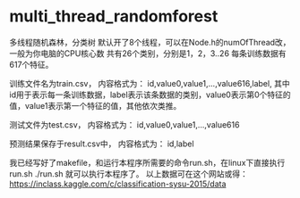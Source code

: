 # multi_thread_randomforest
多线程随机森林，分类树
默认开了8个线程，可以在Node.h的numOfThread改，一般为你电脑的CPU核心数
共有26个类别，分别是1，2，3..26 每条训练数据有617个特征。

训练文件名为train.csv， 内容格式为： id,value0,value1,...,value616,label, 其中id用于表示每一条训练数据，label表示该条数据的类别，value0表示第0个特征的值，value1表示第一个特征的值，其他依次类推。

测试文件为test.csv， 内容格式为： id,value0,value1,...,value616

预测结果保存于result.csv中， 内容格式为： id,label

我已经写好了makefile，和运行本程序所需要的命令run.sh，在linux下直接执行run.sh ./run.sh 就可以执行本程序了。 以上数据可在这个网站或得：https://inclass.kaggle.com/c/classification-sysu-2015/data

